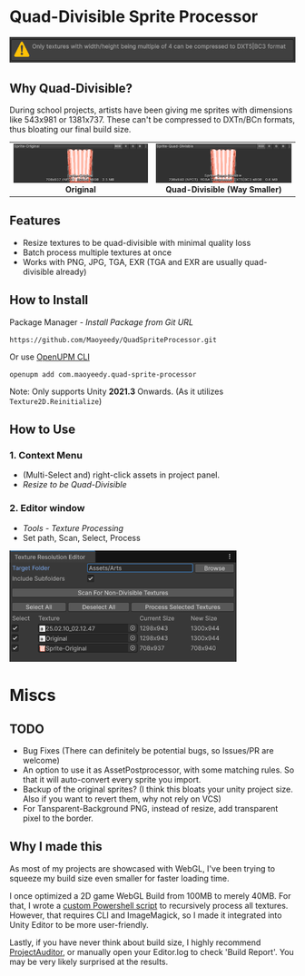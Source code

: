 # Quad-Divisible Sprite Processor

<img src="Documentation~/editor-warning.png" width="600" alt="Editor Warning"/>

## Why Quad-Divisible?

During school projects, artists have been giving me sprites with dimensions like 543x981 or 1381x737. These can't be compressed to DXTn/BCn formats, thus bloating our final build size.

<div align="center">
  <table>
    <tr>
      <td align="center"><img src="Documentation~/size-original.png" width="400" alt="Original texture"/><br><b>Original</b></td>
      <td align="center"><img src="Documentation~/size-quad-divisible.png" width="400" alt="Quad-divisible texture"/><br><b>Quad-Divisible (Way Smaller)</b></td>
    </tr>
  </table>
</div>

## Features

- Resize textures to be quad-divisible with minimal quality loss
- Batch process multiple textures at once
- Works with PNG, JPG, TGA, EXR (TGA and EXR are usually quad-divisible already)

## How to Install

Package Manager - *Install Package from Git URL*
```
https://github.com/Maoyeedy/QuadSpriteProcessor.git
```

Or use [OpenUPM CLI](https://openupm.com/packages/com.maoyeedy.quad-sprite-processor/)
```
openupm add com.maoyeedy.quad-sprite-processor
```

Note: Only supports Unity **2021.3** Onwards. (As it utilizes `Texture2D.Reinitialize`)

## How to Use

### 1. Context Menu
- (Multi-Select and) right-click assets in project panel.
- *Resize to be Quad-Divisible*

### 2. Editor window
- *Tools - Texture Processing*
- Set path, Scan, Select, Process

 <img src="Documentation~/editor-window.png" width="400" alt="Editor Warning"/>

# Miscs

## TODO
- Bug Fixes (There can definitely be potential bugs, so Issues/PR are welcome)
- An option to use it as AssetPostprocessor, with some matching rules. So that it will auto-convert every sprite you import.
- Backup of the original sprites? (I think this bloats your unity project size. Also if you want to revert them, why not rely on VCS)
- For Tansparent-Background PNG, instead of resize, add transparent pixel to the border.

## Why I made this

As most of my projects are showcased with WebGL, I've been trying to squeeze my build size even smaller for faster loading time. 

I once optimized a 2D game WebGL Build from 100MB to merely 40MB. For that, I wrote a [custom Powershell script](https://gist.github.com/Maoyeedy/769ad8f2f4faf3f5c219b07658bc3880) to recursively process all textures. However, that requires CLI and ImageMagick, so I made it integrated into Unity Editor to be more user-friendly.

Lastly, if you have never think about build size, I highly recommend [ProjectAuditor](https://github.com/Unity-Technologies/ProjectAuditor), or manually open your Editor.log to check 'Build Report'. You may be very likely surprised at the results.
